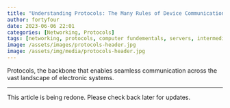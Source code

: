 ```yaml
---
title: "Understanding Protocols: The Many Rules of Device Communication"
author: fortyfour
date: 2023-06-06 22:01
categories: [Networking, Protocols]
tags: [networking, protocols, computer fundementals, servers, intermediate]
image: /assets/images/protocols-header.jpg
image: /assets/img/media/protocols-header.jpg
---
```


Protocols, the backbone that enables seamless communication across the vast landscape of electronic systems.

---

This article is being redone. Please check back later for updates.
<!-- 
<details>
  <summary><strong>Table of Contents</strong></summary>
<div markdown="1">

- [What are Protocols?](#what-are-protocols)
- [Types of Protocols](#types-of-protocols)
  - [Transport Protocols](#transport-protocols)
  - [Network Layer Protocols](#network-layer-protocols)
  - [Application Layer Protocols](#application-layer-protocols)
  - [Other Protocols](#other-protocols)
- [Key Protocols and Their Functions](#key-protocols-and-their-functions)
  - [TCP/IP](#tcpip)
  - [HTTP and HTTPS](#http-and-https)
  - [DNS](#dns)
  - [SMTP and POP/IMAP](#smtp-and-popimap)
  - [FTP](#ftp)
  - [SSH](#ssh)
  - [DHCP](#dhcp)
- [How Protocols Work](#how-protocols-work)
  - [Protocol Stacks and Layers](#protocol-stacks-and-layers)
  - [Packet Switching](#packet-switching)
  - [Handshaking and Acknowledgments](#handshaking-and-acknowledgments)
  - [Reliable vs. Unreliable Protocols](#reliable-vs-unreliable-protocols)
- [Protocol Standards and Organizations](#protocol-standards-and-organizations)
  - [Internet Engineering Task Force (IETF)](#internet-engineering-task-force-ietf)
  - [Institute of Electrical and Electronics Engineers (IEEE)](#institute-of-electrical-and-electronics-engineers-ieee)
  - [International Organization for Standardization (ISO)](#international-organization-for-standardization-iso)
- [Future Trends and Evolving Protocols](#future-trends-and-evolving-protocols)
- [Conclusion](#conclusion)

</div>
</details>

## What are Protocols?

This section provides a foundational understanding of protocols. It explains what protocols are, their purpose, and how they enable communication between devices. The concepts of client-server architecture and packet transmission are introduced to lay the groundwork for subsequent sections.

## Types of Protocols

Delving into different categories of protocols, this section explores the three main types: transport protocols, network layer protocols, and application layer protocols. Each type is explained, highlighting their specific functions and examples of commonly used protocols within each category.

### Transport Protocols
Transport protocols define the rules for reliable and efficient data delivery between devices. They ensure that data packets are transmitted accurately and in the correct order. The most widely used transport protocol is the Transmission Control Protocol (TCP), which provides reliable, connection-oriented communication. Another commonly used transport protocol is the User Datagram Protocol (UDP), which offers faster, connectionless communication.

### Network Layer Protocols
Network layer protocols, also known as internet protocols, facilitate the routing and forwarding of data packets across networks. The Internet Protocol (IP) is a fundamental network layer protocol that enables devices to locate and communicate with each other over the internet. IP is responsible for assigning unique IP addresses and defining the structure of data packets.

### Application Layer Protocols
Application layer protocols operate at the highest layer of the protocol stack and are responsible for specific functions related to application-level services. These protocols enable applications to communicate with one another and exchange data. Examples of application layer protocols include the Hypertext Transfer Protocol (HTTP) for web browsing, the Simple Mail Transfer Protocol (SMTP) for email transmission, and the File Transfer Protocol (FTP) for file transfers.

### Other Protocols
Apart from the major types mentioned above, there are various other protocols that serve specific purposes. Some examples include:

Domain Name System (DNS): DNS translates human-readable domain names into IP addresses, allowing users to access websites using domain names instead of IP addresses.
Secure Shell (SSH): SSH provides secure remote access to systems and secure file transfers. It encrypts the communication between the client and server, ensuring confidentiality and integrity.
Dynamic Host Configuration Protocol (DHCP): DHCP automates the process of assigning IP addresses and network configurations to devices on a network, simplifying network administration.
Simple Network Management Protocol (SNMP): SNMP is used for managing and monitoring network devices, collecting data, and controlling network devices remotely.

## Key Protocols and Their Functions

In this detailed section, we examine several essential protocols that power the modern internet. TCP/IP, HTTP, HTTPS, DNS, SMTP, POP/IMAP, FTP, SSH, and DHCP are covered extensively, providing insights into their purpose, operation, and significance in networking and web-based applications.

### TCP/IP
The Transmission Control Protocol/Internet Protocol (TCP/IP) is the backbone of the internet. TCP provides reliable, connection-oriented communication by breaking data into packets, ensuring their accurate delivery, and managing flow control. IP handles the addressing and routing of packets across networks, enabling devices to locate and communicate with each other.

### HTTP and HTTPS
The Hypertext Transfer Protocol (HTTP) is used for transferring web page content over the internet. It defines how clients and servers interact, enabling the retrieval and display of web resources. HTTPS (HTTP Secure) is a secure version of HTTP that adds encryption, ensuring secure communication between the client and server, commonly used for sensitive data transfer such as online transactions.

### DNS
The Domain Name System (DNS) translates human-readable domain names (e.g., example.com) into IP addresses (e.g., 192.0.2.1) that computers can understand. DNS facilitates efficient web browsing by resolving domain names to their corresponding IP addresses, allowing users to access websites using memorable domain names.

### SMTP and POP/IMAP
The Simple Mail Transfer Protocol (SMTP) is responsible for sending email messages from one server to another. It handles the transmission and delivery of email across different mail servers. POP (Post Office Protocol) and IMAP (Internet Message Access Protocol) are email retrieval protocols that allow users to access and retrieve their emails from a mail server to their email clients.

### FTP
The File Transfer Protocol (FTP) enables the transfer of files between a client and a server over a network. It provides a simple and efficient method for uploading and downloading files, maintaining file integrity, and managing directories on remote servers.

### SSH
The Secure Shell (SSH) protocol provides secure remote access to systems and secure file transfers. It encrypts the communication between the client and server, ensuring confidentiality and integrity. SSH is commonly used for remote administration, secure file transfers, and establishing secure connections to servers.

### DHCP
The Dynamic Host Configuration Protocol (DHCP) simplifies network administration by automating the process of assigning IP addresses and network configurations to devices on a network. DHCP enables dynamic allocation of IP addresses, reducing the manual configuration overhead and ensuring efficient network management.

## How Protocols Work

To understand the inner workings of protocols, this section explains protocol stacks and layers, packet switching, handshaking, acknowledgments, and the differences between reliable and unreliable protocols. Real-world examples and diagrams are utilized to aid comprehension.

### Protocol Stacks and Layers
Protocols are organized in stacks and layers, forming a hierarchical structure known as the protocol stack. Each layer has a specific role and interacts with adjacent layers to facilitate communication. The stack typically includes the application layer, transport layer, network layer, and link layer. These layers work together to ensure the reliable transmission of data across networks.

### Packet Switching
Protocols utilize packet switching to break data into smaller, manageable units called packets. Each packet contains a portion of the data, along with necessary control information. Packet switching enables efficient transmission by allowing multiple packets to traverse different paths and be reassembled at the destination. This approach ensures optimal utilization of network resources.

### Handshaking and Acknowledgments
Protocols often use handshaking mechanisms to establish and maintain connections between devices. Handshaking involves a series of messages exchanged between sender and receiver to negotiate communication parameters and synchronize their operations. Acknowledgments play a crucial role in ensuring reliable data transmission by confirming the successful receipt of packets. The sender waits for acknowledgments before sending additional packets, minimizing data loss and ensuring integrity.

### Reliable vs. Unreliable Protocols
Protocols can be classified as reliable or unreliable. Reliable protocols, like TCP, guarantee the accurate delivery of data by employing mechanisms such as acknowledgment, retransmission, and error checking. Unreliable protocols, like UDP, do not guarantee data delivery or order, making them suitable for applications where occasional loss of data is acceptable, such as real-time multimedia streaming.

## Protocol Standards and Organizations

The importance of standardization in protocols is discussed in this section. Key organizations such as the Internet Engineering Task Force (IETF), Institute of Electrical and Electronics Engineers (IEEE), and International Organization for Standardization (ISO) are introduced, emphasizing their role in defining and maintaining protocol standards.

### Internet Engineering Task Force (IETF)
The Internet Engineering Task Force (IETF) is a large, open community of network designers, operators, vendors, and researchers responsible for developing and promoting internet standards. The IETF focuses on the development of protocols, architecture, and Internet technologies. It operates through working groups that discuss and collaborate on various aspects of internet protocols and standards.

### Institute of Electrical and Electronics Engineers (IEEE)
The Institute of Electrical and Electronics Engineers (IEEE) is a professional organization that plays a significant role in the development of networking and communication standards. The IEEE Standards Association (IEEE-SA) is responsible for creating and maintaining a wide range of standards, including those related to networking, wireless communications, and network security.

### International Organization for Standardization (ISO)
The International Organization for Standardization (ISO) is an independent, non-governmental international organization that develops and publishes international standards. ISO standards cover various industries and technologies, including networking and communication protocols. ISO's work ensures interoperability, compatibility, and quality assurance across different systems and products.

## Future Trends and Evolving Protocols

Looking ahead, this section touches on emerging trends and evolving protocols. Concepts such as IPv6, Internet of Things (IoT), and 5G networks are briefly explored to showcase the ongoing developments in the world of protocols.

## Conclusion

Summarizing the key points covered, the conclusion emphasizes the critical role of protocols in enabling seamless communication and data exchange across networks. It reiterates the significance of understanding protocols for professionals in various technology-related fields. -->
